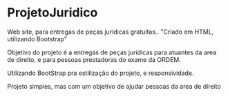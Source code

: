 # ProjetoJuridico
Web site, para entregas de peças jurídicas gratuitas.. "Criado em HTML, utilizando Bootstrap"

Objetivo do projeto é a entregas de peças jurídicas para atuantes da area de direito, e para pessoas prestadoras do exame da ORDEM.

Utilizando BootStrap pra estilização do projeto, e responsividade.

Projeto simples, mas com um objetivo de ajudar pessoas da area de direito
